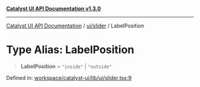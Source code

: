 [**Catalyst UI API Documentation v1.3.0**](../../../README.md)

---

[Catalyst UI API Documentation](../../../README.md) / [ui/slider](../README.md) / LabelPosition

# Type Alias: LabelPosition

> **LabelPosition** = `"inside"` \| `"outside"`

Defined in: [workspace/catalyst-ui/lib/ui/slider.tsx:9](https://github.com/TheBranchDriftCatalyst/catalyst-ui/blob/main/lib/ui/slider.tsx#L9)
